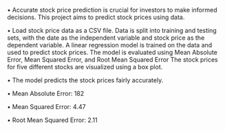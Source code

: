 • Accurate stock price prediction is crucial for investors to make informed decisions. This project aims to predict stock prices using data.

• Load stock price data as a CSV file. Data is split into training and testing sets, with the date as the independent variable and stock price as the dependent variable. A linear regression model is trained on the data and used to predict stock prices. The model is evaluated using Mean Absolute Error, Mean Squared Error, and Root Mean Squared Error The stock prices for five different stocks are visualized using a box plot.

• The model predicts the stock prices fairly accurately.

• Mean Absolute Error: 182

• Mean Squared Error: 4.47

• Root Mean Squared Error: 2.11

